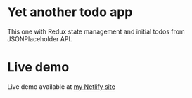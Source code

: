 # Yet another todo app
This one with Redux state management and initial todos from JSONPlaceholder API.

# Live demo
Live demo available at [my Netlify site](https://624c86f9b02ab8094c7ac6eb--sweet-praline-03045c.netlify.app/)